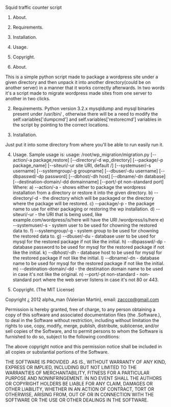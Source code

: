 Squid traffic counter script

1) About.
2) Requirements.
3) Installation.
4) Usage.
5) Copyright.

1) About.

This is a simple python script made to package a wordpress site under a given directory and then unpack it into another directory(could be on another server) in a manner that it works correctly
afterwards. In two words it's a script made to migrate wordpress made sites from one server to another in two clicks.

2) Requirements.
Python version 3.2.x
mysqldump and mysql binaries present under /usr/bin/ , otherwise there will be a need to modify the self.variables['dumpcmd'] and self.variables['restorecmd'] variables in the script by pointing
to the correct locations.

3) Installation.

Just put it into some directory from where you'll be able to run easily run it.

4) Usage.
Sample usage is:
usage: /root/wp_migration/migration.py [--action/-a package,restore] [--directory/-d wp_directory] [--package/-p package_name] [--siteuri/-ur site URI, default /] [--systemuser/-s username] [--systemgroup/-g groupname] [--dbuser/-du username] [--dbpasswd/-dp password] [--dbhost/-dh host] [--dbname/-dn database] [--destination-domain/-dd domainname] [--port/-pt non-standard port]
Where:
a) --action/-a - shows either to package the wordpress installation from a directory or restore it into the given directory.
b) --directory/-d - the directory which will be packaged or the directory where the package will be restored.
c) --package/-p - the package name to use for either packaging or restoring the wp installation.
d) --siteuri/-ur - the URI that is being used, like example.com/wordpress/is/here will have the URI /wordpress/is/here
e) --systemuser/-s - system user to be used for chowning the restored data to.
f) --systemgroup/-g - system group to be used for chowning the restored data to.
g) --dbuser/-du - database user to be used for mysql for the restored package if not like the initial.
h) --dbpasswd/-dp - database password to be used for mysql for the restored package if not like the initial.
k) --dbhost/-dh - database host to be used for mysql for the restored package if not like the initial.
l) --dbname/-dn - database name to be used for mysql for the restored package if not like the initial.
m) --destination-domain/-dd - the destination domain name to be used in case it's not like the original.
n) --port/-pt non-standard - non-standard port where the web server listens in case it's not 80 or 443.

5) Copyright.
(The MIT License)

Copyright ¿ 2012 alpha_man (Valerian Martin), email: zacccp@gmail.com

Permission is hereby granted, free of charge, to any person obtaining a copy of this software and associated documentation files (the .Software.), to deal in the Software without restriction, 
including without limitation the rights to use, copy, modify, merge, publish, distribute, sublicense, and/or sell copies of the Software, and to permit persons to whom the Software is furnished
to do so, subject to the following conditions:

The above copyright notice and this permission notice shall be included in all copies or substantial portions of the Software.

THE SOFTWARE IS PROVIDED .AS IS., WITHOUT WARRANTY OF ANY KIND, EXPRESS OR IMPLIED, INCLUDING BUT NOT LIMITED TO THE WARRANTIES OF MERCHANTABILITY, FITNESS FOR A PARTICULAR PURPOSE AND 
NONINFRINGEMENT. IN NO EVENT SHALL THE AUTHORS OR COPYRIGHT HOLDERS BE LIABLE FOR ANY CLAIM, DAMAGES OR OTHER LIABILITY, WHETHER IN AN ACTION OF CONTRACT, TORT OR OTHERWISE, ARISING FROM, OUT OF 
OR IN CONNECTION WITH THE SOFTWARE OR THE USE OR OTHER DEALINGS IN THE SOFTWARE.
